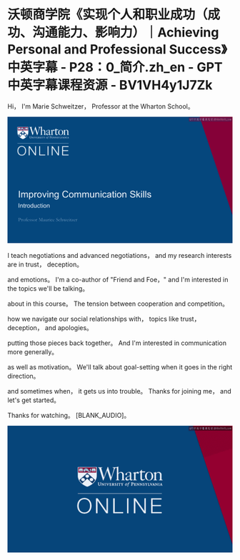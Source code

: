 # 沃顿商学院《实现个人和职业成功（成功、沟通能力、影响力）｜Achieving Personal and Professional Success》中英字幕 - P28：0_简介.zh_en - GPT中英字幕课程资源 - BV1VH4y1J7Zk

 Hi， I'm Marie Schweitzer， Professor at the Wharton School。



![](img/77be66d954c22376cd883f80e85cbc62_1.png)

 I teach negotiations and advanced negotiations， and my research interests are in trust， deception。

 and emotions。 I'm a co-author of "Friend and Foe，" and I'm interested in the topics we'll be talking。

 about in this course。 The tension between cooperation and competition。

 how we navigate our social relationships with， topics like trust， deception， and apologies。

 putting those pieces back together。 And I'm interested in communication more generally。

 as well as motivation。 We'll talk about goal-setting when it goes in the right direction。

 and sometimes when， it gets us into trouble。 Thanks for joining me， and let's get started。

 Thanks for watching。 [BLANK_AUDIO]。

![](img/77be66d954c22376cd883f80e85cbc62_3.png)